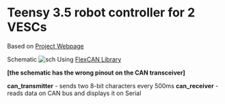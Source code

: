 # Teensy 3.5 robot controller for 2 VESCs
Based on [Project Webpage](http://rummanwaqar.com/can-bus-with-teensy-3-1/)

Schematic ![sch](https://raw.githubusercontent.com/rummanwaqar/teensy_can/master/schematic.png)
Using [FlexCAN Library](https://github.com/teachop/FlexCAN_Library)

**[the schematic has the wrong pinout on the CAN transceiver]**

**can_transmitter** - sends two 8-bit characters every 500ms
**can_receiver** - reads data on CAN bus and displays it on Serial

